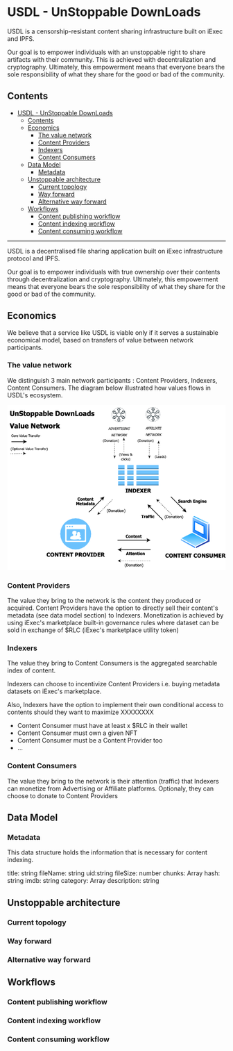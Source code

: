 # USDL - UnStoppable DownLoads 

USDL is a censorship-resistant content sharing infrastructure built on iExec and IPFS. 

Our goal is to empower individuals with an unstoppable right to share artifacts with their community. This is achieved with decentralization and cryptography. 
Ultimately, this empowerment means that everyone bears the sole responsibility of what they share for the good or bad of the community. 



## Contents
- [USDL - UnStoppable DownLoads](#usdl---unstoppable-downloads)
  - [Contents](#contents)
  - [Economics](#economics)
    - [The value network](#the-value-network)
    - [Content Providers](#content-providers)
    - [Indexers](#indexers)
    - [Content Consumers](#content-consumers)
  - [Data Model](#data-model)
    - [Metadata](#metadata)
  - [Unstoppable architecture](#unstoppable-architecture)
    - [Current topology](#current-topology)
    - [Way forward](#way-forward)
    - [Alternative way forward](#alternative-way-forward)
  - [Workflows](#workflows)
    - [Content publishing workflow](#content-publishing-workflow)
    - [Content indexing workflow](#content-indexing-workflow)
    - [Content consuming workflow](#content-consuming-workflow)

---

USDL is a decentralised file sharing application built on iExec infrastructure protocol and IPFS. 

Our goal is to empower individuals with true ownership over their contents through decentralization and cryptography. Ultimately, this empowerment means that everyone bears the sole responsibility of what they share for the good or bad of the community. 


## Economics
We believe that a service like USDL is viable only if it serves a sustainable economical model, based on transfers of value between  network participants.

### The value network
We distinguish 3 main network participants : Content Providers, Indexers, Content Consumers. The diagram below illustrated how values flows in USDL's ecosystem.

![USDL Value Network](./media/usdl_value_network.png)

### Content Providers
The value they bring to the network is the content they produced or acquired. 
Content Providers have the option to directly sell their content's metadata (see data model section) to Indexers. 
Monetization is achieved by using iExec's marketplace built-in governance rules where dataset can be sold in exchange of $RLC (iExec's marketplace utility token)

### Indexers
The value they bring to Content Consumers is the aggregated searchable index of content. 

Indexers can choose to incentivize Content Providers i.e. buying metadata datasets on iExec's marketplace. 

Also, Indexers have the option to implement their own conditional access to contents should they want to maximize XXXXXXXX 

- Content Consumer must have at least x $RLC in their wallet
- Content Consumer must own a given NFT 
- Content Consumer must be a Content Provider too
- ...


### Content Consumers
The value they bring to the network is their attention (traffic) that Indexers can monetize from Advertising or Affiliate platforms. 
Optionaly, they can choose to donate to Content Providers 


## Data Model

### Metadata 
This data structure holds the information that is necessary for content indexing. 


title: string
fileName: string
uid:string
fileSize: number
chunks: Array<FileChunk>
hash: string
imdb: string
category: Array<string>
description: string


## Unstoppable architecture

### Current topology

### Way forward 

### Alternative way forward

## Workflows

### Content publishing workflow

### Content indexing workflow

### Content consuming workflow



[def]: #usdl---unstoppable-downloads